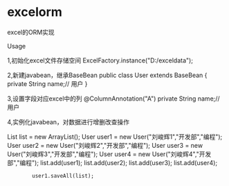 # excelorm
excel的ORM实现

Usage

1,初始化excel文件存储空间
ExcelFactory.instance("D:/exceldata");

2,新建javabean，继承BaseBean
public class User extends BaseBean {
private String name;// 用户
}

3,设置字段对应excel中的列
@ColumnAnnotation("A")
	private String name;// 用户
	
4,实例化javabean，对数据进行增删改查操作

List list = new ArrayList();
			User user1 = new User("刘峻辉1","开发部","编程");
			User user2 = new User("刘峻辉2","开发部","编程");
			User user3 = new User("刘峻辉3","开发部","编程");
			User user4 = new User("刘峻辉4","开发部","编程");
			list.add(user1);
			list.add(user2);
			list.add(user3);
			list.add(user4);
			
			user1.saveAll(list);
